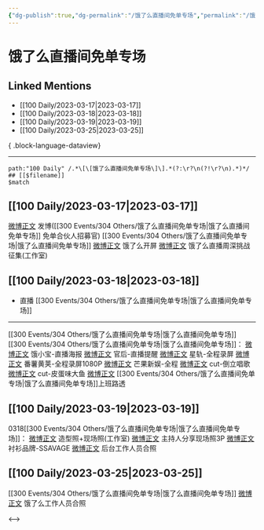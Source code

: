 ```yaml
---
{"dg-publish":true,"dg-permalink":"/饿了么直播间免单专场","permalink":"/饿了么直播间免单专场/","created":"2023-03-19T00:39:28.000+08:00","updated":"2023-04-10T17:19:13.000+08:00"}
---
```


# 饿了么直播间免单专场

## Linked Mentions
- [[100 Daily/2023-03-17\|2023-03-17]]
- [[100 Daily/2023-03-18\|2023-03-18]]
- [[100 Daily/2023-03-19\|2023-03-19]]
- [[100 Daily/2023-03-25\|2023-03-25]]

{ .block-language-dataview}

---

```expander
path:"100 Daily" /.*\[\[饿了么直播间免单专场\]\].*(?:\r?\n(?!\r?\n).*)*/
## [[$filename]]
$match
```
## [[100 Daily/2023-03-17\|2023-03-17]]
[微博正文](https://weibo.com/1736988591/4880266026288976) 发博([[300 Events/304 Others/饿了么直播间免单专场\|饿了么直播间免单专场]] 免单合伙人招募官)
[[300 Events/304 Others/饿了么直播间免单专场\|饿了么直播间免单专场]]
[微博正文](https://weibo.com/5117812753/4880242889723158) 饿了么开屏
[微博正文](https://weibo.com/7478855230/4880272451180091) 饿了么直播周深挑战征集(工作室)
## [[100 Daily/2023-03-18\|2023-03-18]]
  - 直播 [[300 Events/304 Others/饿了么直播间免单专场\|饿了么直播间免单专场]]
---
[[300 Events/304 Others/饿了么直播间免单专场\|饿了么直播间免单专场]]
[[300 Events/304 Others/饿了么直播间免单专场\|饿了么直播间免单专场]]：
[微博正文](http://weibo.com/2606197387/MxOfqrO6u) 饿小宝-直播海报
[微博正文](http://weibo.com/5248300719/MxOAsq0tU) 官后-直播提醒
[微博正文](http://weibo.com/6466290670/MxT80hHEZ) 星轨-全程录屏
[微博正文](http://weibo.com/1786590437/MxS9oeJrk) 番薯黄荚-全程录屏1080P
[微博正文](http://weibo.com/1591169702/MxRyWzPs6) 芒果新娱-全程
[微博正文](https://weibo.com/5291824241/MxRv94vzA) cut-倒立唱歌
[微博正文](https://weibo.com/5883814680/MxSOOoa5A) cut-皮蛋味大鱼
[微博正文](http://weibo.com/7495641082/MxSm12yRc) [[300 Events/304 Others/饿了么直播间免单专场\|饿了么直播间免单专场]]上班路透
## [[100 Daily/2023-03-19\|2023-03-19]]
0318[[300 Events/304 Others/饿了么直播间免单专场\|饿了么直播间免单专场]]：
[微博正文](https://weibo.com/7478855230/4880999449889030) 造型照+现场照(工作室)
[微博正文](https://weibo.com/1645425130/4881049744839381) 主持人分享现场照3P
[微博正文](https://weibo.com/7734865763/4881073999709618) 衬衫品牌-SSAVAGE
[微博正文](https://weibo.com/1819810635/4881083370308264) 后台工作人员合照
## [[100 Daily/2023-03-25\|2023-03-25]]
[[300 Events/304 Others/饿了么直播间免单专场\|饿了么直播间免单专场]]
[微博正文](https://weibo.com/1633407734/4883314026480896) 饿了么工作人员合照

<-->